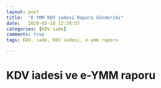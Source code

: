 ```yaml
---
layout: post
title:  "E YMM KDV iadesi Raporu Gönderimi"
date:   2020-05-18 12:58:57
categories: [KDV iade]
comments: true
tags: KDV, iade, KDV iadesi, e-ymm raporu

---
```

# KDV iadesi ve e-YMM raporu


<!--stackedit_data:
eyJoaXN0b3J5IjpbLTIzNjM3Mjg3LDQxNTcwMDEzMV19
-->